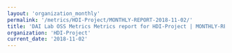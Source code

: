 ```yaml
---
layout: 'organization_monthly'
permalink: '/metrics/HDI-Project/MONTHLY-REPORT-2018-11-02/'
title: 'DAI Lab OSS Metrics Metrics report for HDI-Project | MONTHLY-REPORT-2018-11-02'
organization: 'HDI-Project'
current_date: '2018-11-02'
---
```

